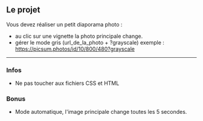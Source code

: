 ## Le projet

Vous devez réaliser un petit diaporama photo :

- au clic sur une vignette la photo principale change.
- gérer le mode gris (url_de_la_photo + ?grayscale) exemple : https://picsum.photos/id/10/800/480?grayscale

---

### Infos

- Ne pas toucher aux fichiers CSS et HTML

### Bonus

- Mode automatique, l'image principale change toutes les 5 secondes.
